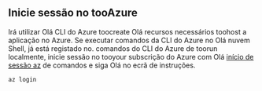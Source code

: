 ## <a name="log-in-tooazure"></a>Inicie sessão no tooAzure

Irá utilizar Olá CLI do Azure toocreate Olá recursos necessários toohost a aplicação no Azure. Se executar comandos da CLI do Azure no Olá nuvem Shell, já está registado no. comandos do CLI do Azure de toorun localmente, inicie sessão no tooyour subscrição do Azure com Olá [início de sessão az](/cli/azure/#login) de comandos e siga Olá no ecrã de instruções.

```azurecli
az login
```
